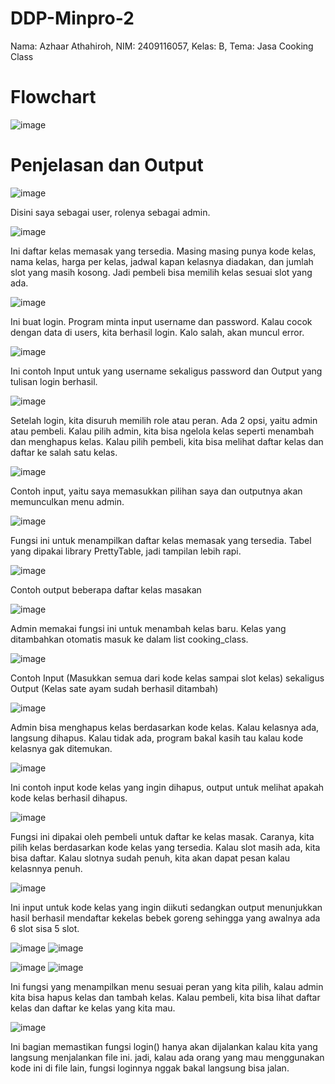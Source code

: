 # DDP-Minpro-2
Nama: Azhaar Athahiroh, NIM: 2409116057, Kelas: B, Tema: Jasa Cooking Class
# Flowchart
![image](https://github.com/user-attachments/assets/50d3c55d-b91d-4fe9-8527-d0e2f56408fc)

# Penjelasan dan Output

![image](https://github.com/user-attachments/assets/c7a3e43d-3cd2-4b9a-a35c-2d78a77ca1ac)

Disini saya sebagai user, rolenya sebagai admin.

![image](https://github.com/user-attachments/assets/f91084aa-33bb-42a8-aeaa-7d01900de039)

Ini daftar kelas memasak yang tersedia. Masing masing punya kode kelas, nama kelas, harga per kelas, jadwal kapan kelasnya diadakan, dan jumlah slot yang masih kosong. Jadi pembeli bisa memilih kelas sesuai slot yang ada.

![image](https://github.com/user-attachments/assets/21ea3e8d-69bb-4fc3-b7ec-81e1c698bc0c)

Ini buat login. Program minta input username dan password. Kalau cocok dengan data di users, kita berhasil login. Kalo salah, akan muncul error.

![image](https://github.com/user-attachments/assets/cda08466-8d72-45df-94be-9a61467f78c9)

Ini contoh Input untuk yang username sekaligus password dan Output yang tulisan login berhasil.

![image](https://github.com/user-attachments/assets/ffce69ef-e563-4954-8ac9-59278e75f3da)

Setelah login, kita disuruh memilih role atau peran. Ada 2 opsi, yaitu admin atau pembeli. Kalau pilih admin, kita bisa ngelola kelas seperti menambah dan menghapus kelas. Kalau pilih pembeli, kita bisa melihat daftar kelas dan daftar ke salah satu kelas.

![image](https://github.com/user-attachments/assets/6b15d7f9-0198-4d04-bd97-2932ce97e072)

Contoh input, yaitu saya memasukkan pilihan saya dan outputnya akan memunculkan menu admin.

![image](https://github.com/user-attachments/assets/b0e234e7-dbb2-489a-9737-0bd089a0dce4)

Fungsi ini untuk menampilkan daftar kelas memasak yang tersedia. Tabel yang dipakai library PrettyTable, jadi tampilan lebih rapi.

![image](https://github.com/user-attachments/assets/6bbc2363-82e4-4883-9aef-92f690868f5c)

Contoh output beberapa daftar kelas masakan

![image](https://github.com/user-attachments/assets/f57f206f-0012-4adb-89e0-69457a4f914d)

Admin memakai fungsi ini untuk menambah kelas baru. Kelas yang ditambahkan otomatis masuk ke dalam list cooking_class.

![image](https://github.com/user-attachments/assets/82c8599a-18db-4fd1-bef4-07b67a1e77cb)

Contoh Input (Masukkan semua dari kode kelas sampai slot kelas) sekaligus Output (Kelas sate ayam sudah berhasil ditambah)

![image](https://github.com/user-attachments/assets/08969cf6-b1f5-4689-a3ce-3b3581ccc532)

Admin bisa menghapus kelas berdasarkan kode kelas. Kalau kelasnya ada, langsung dihapus. Kalau tidak ada, program bakal kasih tau kalau kode kelasnya gak ditemukan.

![image](https://github.com/user-attachments/assets/2e7d537f-f557-4ade-bda2-ffa74f2f2726)

Ini contoh input kode kelas yang ingin dihapus, output untuk melihat apakah kode kelas berhasil dihapus.

![image](https://github.com/user-attachments/assets/e2434120-ebdd-4e5f-be61-8b54c92757fe)

Fungsi ini dipakai oleh pembeli untuk daftar ke kelas masak. Caranya, kita pilih kelas berdasarkan kode kelas yang tersedia. Kalau slot masih ada, kita bisa daftar. Kalau slotnya sudah penuh, kita akan dapat pesan kalau kelasnnya penuh.

![image](https://github.com/user-attachments/assets/b27904af-b334-47ed-b96c-953fe671de70)

Ini input untuk kode kelas yang ingin diikuti sedangkan output menunjukkan hasil berhasil mendaftar kekelas bebek goreng sehingga yang awalnya ada 6 slot sisa 5 slot.

![image](https://github.com/user-attachments/assets/6e21833e-df33-4660-ae5a-bfd65ab2e94d)
![image](https://github.com/user-attachments/assets/d44aa411-fce1-4080-95ac-f324dddd6990)

![image](https://github.com/user-attachments/assets/3349e2a0-e8f0-40de-86e4-5dcd636bf254)
![image](https://github.com/user-attachments/assets/fa3048fd-3160-4dbd-904b-897a9a16fd28)

Ini fungsi yang menampilkan menu sesuai peran yang kita pilih, kalau admin kita bisa hapus kelas dan tambah kelas. Kalau pembeli, kita bisa lihat daftar kelas dan daftar ke kelas yang kita mau.

![image](https://github.com/user-attachments/assets/501947a9-11f3-43e5-b3d3-31eb8f983c85)

Ini bagian memastikan fungsi login() hanya akan dijalankan kalau kita yang langsung menjalankan file ini. jadi, kalau ada orang yang mau menggunakan kode ini di file lain, fungsi loginnya nggak bakal langsung bisa jalan.
